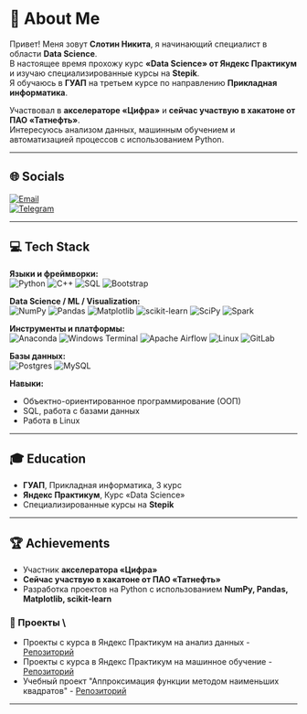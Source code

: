 # 💫 About Me
Привет! Меня зовут **Слотин Никита**, я начинающий специалист в области **Data Science**.  
В настоящее время прохожу курс **«Data Science» от Яндекс Практикум** и изучаю специализированные курсы на **Stepik**.  
Я обучаюсь в **ГУАП** на третьем курсе по направлению **Прикладная информатика**.  

Участвовал в **акселераторе «Цифра»** и **сейчас участвую в хакатоне от ПАО «Татнефть»**.  
Интересуюсь анализом данных, машинным обучением и автоматизацией процессов с использованием Python.  

---

## 🌐 Socials
[![Email](https://img.shields.io/badge/Email-D14836?logo=gmail&logoColor=white)](mailto:nie.kita@yandex.ru)  
[![Telegram](https://img.shields.io/badge/Telegram-0088cc?logo=telegram&logoColor=white)](https://t.me/Argents0n)  

---

## 💻 Tech Stack

**Языки и фреймворки:**  
![Python](https://img.shields.io/badge/python-3670A0?style=for-the-badge&logo=python&logoColor=ffdd54) ![C++](https://img.shields.io/badge/c++-%2300599C.svg?style=for-the-badge&logo=c%2B%2B&logoColor=white) ![SQL](https://img.shields.io/badge/SQL-0064A5?style=for-the-badge&logo=sql&logoColor=white) ![Bootstrap](https://img.shields.io/badge/bootstrap-%238511FA.svg?style=for-the-badge&logo=bootstrap&logoColor=white)  

**Data Science / ML / Visualization:**  
![NumPy](https://img.shields.io/badge/numpy-%23013243.svg?style=for-the-badge&logo=numpy&logoColor=white) ![Pandas](https://img.shields.io/badge/pandas-%23150458.svg?style=for-the-badge&logo=pandas&logoColor=white) ![Matplotlib](https://img.shields.io/badge/Matplotlib-%23ffffff.svg?style=for-the-badge&logo=Matplotlib&logoColor=black) ![scikit-learn](https://img.shields.io/badge/scikit--learn-%23F7931E.svg?style=for-the-badge&logo=scikit-learn&logoColor=white) ![SciPy](https://img.shields.io/badge/SciPy-%230C55A5.svg?style=for-the-badge&logo=scipy&logoColor=white) ![Spark](https://img.shields.io/badge/GitHub_Spark-FF6C37?style=for-the-badge&logo=github&logoColor=white) 

**Инструменты и платформы:**  
![Anaconda](https://img.shields.io/badge/Anaconda-%2344A833.svg?style=for-the-badge&logo=anaconda&logoColor=white) ![Windows Terminal](https://img.shields.io/badge/Windows%20Terminal-%234D4D4D.svg?style=for-the-badge&logo=windows-terminal&logoColor=white) ![Apache Airflow](https://img.shields.io/badge/Apache%20Airflow-017CEE?style=for-the-badge&logo=Apache%20Airflow&logoColor=white) ![Linux](https://img.shields.io/badge/Linux-FCC624?style=for-the-badge&logo=linux&logoColor=black) ![GitLab](https://img.shields.io/badge/gitlab-%23181717.svg?style=for-the-badge&logo=gitlab&logoColor=white)  

**Базы данных:**  
![Postgres](https://img.shields.io/badge/postgres-%23316192.svg?style=for-the-badge&logo=postgresql&logoColor=white) ![MySQL](https://img.shields.io/badge/mysql-4479A1.svg?style=for-the-badge&logo=mysql&logoColor=white)  

**Навыки:**  
- Объектно-ориентированное программирование (ООП)  
- SQL, работа с базами данных  
- Работа в Linux  

---

## 🎓 Education
- **ГУАП**, Прикладная информатика, 3 курс  
- **Яндекс Практикум**, Курс «Data Science»  
- Специализированные курсы на **Stepik**  

---

## 🏆 Achievements
- Участник **акселератора «Цифра»**  
- **Сейчас участвую в хакатоне от ПАО «Татнефть»**  
- Разработка проектов на Python с использованием **NumPy, Pandas, Matplotlib, scikit-learn**  


### 📂 Проекты \ 
- Проекты с курса в Яндекс Практикум на анализ данных - [Репозиторий](https://github.com/Argents0n/Yandex_DataScience/tree/main/data_analytics)
- Проекты с курса в Яндекс Практикум на машинное обучение - [Репозиторий](https://github.com/Argents0n/Yandex_DataScience/tree/main/ML)
- Учебный проект "Аппроксимация функции методом наименьших квадратов" - [Репозиторий](https://github.com/Argents0n/Coursework_3rdSem)
---
